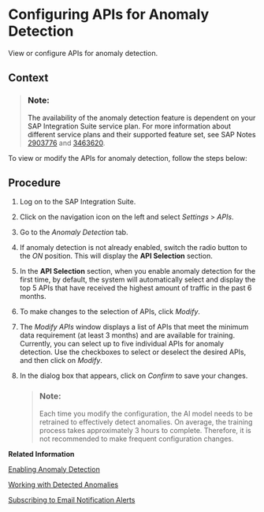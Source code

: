 <!-- loio9e7e5d184ade485d9e19c1c4bede2c6f -->

# Configuring APIs for Anomaly Detection

View or configure APIs for anomaly detection.



<a name="loio9e7e5d184ade485d9e19c1c4bede2c6f__context_wtf_rbv_21c"/>

## Context

> ### Note:  
> The availability of the anomaly detection feature is dependent on your SAP Integration Suite service plan. For more information about different service plans and their supported feature set, see SAP Notes [2903776](https://me.sap.com/notes/2903776) and [3463620](https://me.sap.com/notes/3463620).

To view or modify the APIs for anomaly detection, follow the steps below:



## Procedure

1.  Log on to the SAP Integration Suite.

2.  Click on the navigation icon on the left and select *Settings* \> *APIs*.

3.  Go to the *Anomaly Detection* tab.

4.  If anomaly detection is not already enabled, switch the radio button to the *ON* position. This will display the **API Selection** section.

5.  In the **API Selection** section, when you enable anomaly detection for the first time, by default, the system will automatically select and display the top 5 APIs that have received the highest amount of traffic in the past 6 months.

6.  To make changes to the selection of APIs, click *Modify*.

7.  The *Modify APIs* window displays a list of APIs that meet the minimum data requirement \(at least 3 months\) and are available for training. Currently, you can select up to five individual APIs for anomaly detection. Use the checkboxes to select or deselect the desired APIs, and then click on *Modify*.

8.  In the dialog box that appears, click on *Confirm* to save your changes.

    > ### Note:  
    > Each time you modify the configuration, the AI model needs to be retrained to effectively detect anomalies. On average, the training process takes approximately 3 hours to complete. Therefore, it is not recommended to make frequent configuration changes.


**Related Information**  


[Enabling Anomaly Detection](enabling-anomaly-detection-98534a0.md "To detect anomalies for API proxy calls, you need to enable the anomaly detection setting.")

[Working with Detected Anomalies](working-with-detected-anomalies-1c677b2.md "Access and analyze anomalies in the analytics dashboard. Discover details about the various types of anomalies, evaluate and resolve them.")

[Subscribing to Email Notification Alerts](subscribing-to-email-notification-alerts-88e96f4.md "Receive real-time email alerts for anomaly detection services.")

